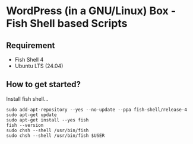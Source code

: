 # WordPress (in a GNU/Linux) Box - Fish Shell based Scripts

## Requirement

* Fish Shell 4
* Ubuntu LTS (24.04)

## How to get started?

Install fish shell...

```
sudo add-apt-repository --yes --no-update --ppa fish-shell/release-4
sudo apt-get update
sudo apt-get install --yes fish
fish --version
sudo chsh --shell /usr/bin/fish
sudo chsh --shell /usr/bin/fish $USER
```


